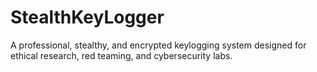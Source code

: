 # StealthKeyLogger
A professional, stealthy, and encrypted keylogging system designed for ethical research, red teaming, and cybersecurity labs.
